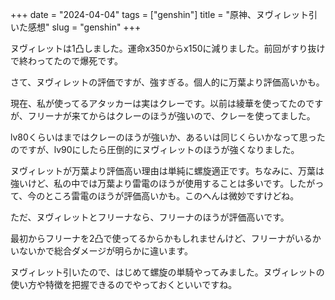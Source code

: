 +++
date = "2024-04-04"
tags = ["genshin"]
title = "原神、ヌヴィレット引いた感想"
slug = "genshin"
+++

ヌヴィレットは1凸しました。運命x350からx150に減りました。前回がすり抜けで終わってたので爆死です。

さて、ヌヴィレットの評価ですが、強すぎる。個人的に万葉より評価高いかも。

現在、私が使ってるアタッカーは実はクレーです。以前は綾華を使ってたのですが、フリーナが来てからはクレーのほうが強いので、クレーを使ってました。

lv80くらいはまではクレーのほうが強いか、あるいは同じくらいかなって思ったのですが、lv90にしたら圧倒的にヌヴィレットのほうが強くなりました。

ヌヴィレットが万葉より評価高い理由は単純に螺旋適正です。ちなみに、万葉は強いけど、私の中では万葉より雷電のほうが使用することは多いです。したがって、今のところ雷電のほうが評価高いかも。このへんは微妙ですけどね。

ただ、ヌヴィレットとフリーナなら、フリーナのほうが評価高いです。

最初からフリーナを2凸で使ってるからかもしれませんけど、フリーナがいるかいないかで総合ダメージが明らかに違います。

ヌヴィレット引いたので、はじめて螺旋の単騎やってみました。ヌヴィレットの使い方や特徴を把握できるのでやっておくといいですね。

